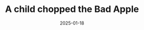 ---
title: A child chopped the Bad Apple
promotion: AEW
show: Collision
date: 2025-01-18
tags:
  - bad apple
  - fans
  - beast
images:
  - src: /assets/aew-2025-01/2025.01.18.AEW.Collision.h.jpg
    alt: Young fan beat Bad Apple's ass
---